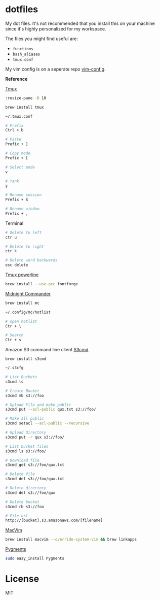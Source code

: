 # dotfiles

My dot files. It's not recommended that you install this on your machine since it's highly personalized for my workspace.

The files you might find useful are:

- `functions`
- `bash_aliases`
- `tmux.conf`

My vim config is on a seperate repo [vim-config](https://github.com/miguelmota/vim-config).

**Reference**

[Tmux](http://tmux.sourceforge.net/)

```bash
:resize-pane -D 10
```

```bash
brew install tmux
```

```bash
~/.tmux.conf

# Prefix
Ctrl + b

# Paste
Prefix + ]

# Copy mode
Prefix + [

# Select mode
v

# Yank
y

# Rename session
Prefix + $

# Rename window
Prefix + ,
```

Terminal

```bash
# Delete to left
ctr u

# Delete to right
ctr k

# Delete word backwards
esc delete
```

<!--
```
Terminal Solarized

https://github.com/tomislav/osx-terminal.app-colors-solarized

brew install python
brew install reattach-to-user-namespace
make reattach-to-user-namespace &&
cp reattach-to-user-namespace ~/bin

Powerline
sudo port selfupdate
sudo port install python27
brew install vim
sudo easy_install pip
sudo pip install --user git+git://github.com/Lokaltog/powerline

https://github.com/milkbikis/powerline-shell
```
-->


[Tmux powerline](https://github.com/erikw/tmux-powerline)

```bash
brew install --use-gcc fontforge
 ```

[Midnight Commander](https://www.midnight-commander.org/)

```bash
brew install mc
```

```bash
~/.config/mc/hotlist

# open hotlist
Ctr + \

# Search
Ctr + s
```


Amazon S3 command line client [S3cmd](http://s3tools.org/s3cmd)

```
brew install s3cmd
```

```bash
~/.s3cfg

# List Buckets
s3cmd ls

# Create Bucket
s3cmd mb s3://foo

# Upload File and make public
s3cmd put --acl-public qux.txt s3://foo/

# Make all public
s3cmd setacl --acl-public --recursive

# Upload Directory
s3cmd put -r qux s3://foo/

# List bucket files
s3cmd ls s3://foo/

# Download file
s3cmd get s3://foo/qux.txt

# Delete file
s3cmd del s3://foo/qux.txt

# Delete directory
s3cmd del s3://foo/qux

# Delete bucket
s3cmd rb s3://foo

# File url
http://[bucket].s3.amazonaws.com/[filename]
```

[MacVim](https://code.google.com/p/macvim/)

```bash
brew install macvim --override-system-vim && brew linkapps
```

[Pygments](http://pygments.org/)

```bash
sudo easy_install Pygments
```

# License

MIT